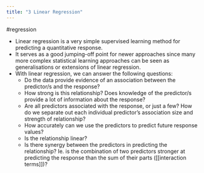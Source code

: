 ```yaml
---
title: "3 Linear Regression"
---
```

#regression 

- Linear regression is a very simple supervised learning method for predicting a quantitative response.
- It serves as a good jumping-off point for newer approaches since many more complex statistical learning approaches can be seen as generalisations or extensions of linear regression.
- With linear regression, we can answer the following questions:
    - Do the data provide evidence of an association between the predictor/s and the response?
    - How strong is this relationship? Does knowledge of the predictor/s provide a lot of information about the response?
    - Are all predictors associated with the response, or just a few? How do we separate out each individual predictor’s association size and strength of relationship?
    - How accurately can we use the predictors to predict future response values?
    - Is the relationship linear?
    - Is there synergy between the predictors in predicting the relationship? Ie. is the combination of two predictors stronger at predicting the response than the sum of their parts ([[interaction terms]])?

